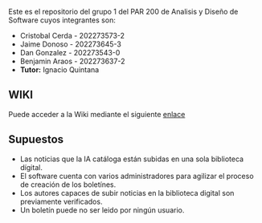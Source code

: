 Este es el repositorio del grupo 1 del PAR 200 de Analisis y Diseño de Software cuyos integrantes son:
* Cristobal Cerda - 202273573-2
* Jaime Donoso - 202273645-3
* Dan Gonzalez - 202273543-0
* Benjamin Araos - 202273637-2
* **Tutor:** Ignacio Quintana
##  WIKI
Puede acceder a la Wiki mediante el siguiente [enlace](https://github.com/Koffy04/GRUPO1-2024-PROYINF/wiki)
## Supuestos
* Las noticias que la IA catáloga están subidas en una sola biblioteca dígital.
* El software cuenta con varios administradores para agilizar el proceso de creación de los boletínes.
* Los autores capaces de subir noticias en la biblioteca digital son previamente verificados.
* Un boletín puede no ser leido por ningún usuario.
